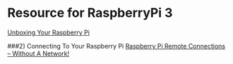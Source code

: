 # Resource for RaspberryPi 3

<a href="https://www.youtube.com/watch?v=-6OGuhLtKbU" target="_blank">Unboxing Your Raspberry Pi</a>

###2) Connecting To Your Raspberry Pi
[Raspberry Pi Remote Connections – Without A Network!](https://pihw.wordpress.com/guides/direct-network-connection/)
